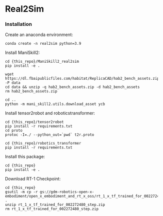 # Real2Sim

### Installation

Create an anaconda environment: 
```
conda create -n real2sim python=3.9
```

Install ManiSkill2:
```
cd {this_repo}/ManiSkill2_real2sim
pip install -e .

wget https://dl.fbaipublicfiles.com/habitat/ReplicaCAD/hab2_bench_assets.zip -P data
cd data && unzip -q hab2_bench_assets.zip -d hab2_bench_assets
rm hab2_bench_assets.zip

cd ..
python -m mani_skill2.utils.download_asset ycb
```

Install tensor2robot and roboticstransformer:
```
cd {this_repo}/tensor2robot
pip install -r requirements.txt
cd proto
protoc -I=./ --python_out=`pwd` t2r.proto

cd {this_repo}/robotics_transformer
pip install -r requirements.txt
```

Install this package:
```
cd {this_repo}
pip install -e .
```

Download RT-1 Checkpoint:
```
cd {this_repo}
gsutil -m cp -r gs://gdm-robotics-open-x-embodiment/open_x_embodiment_and_rt_x_oss/rt_1_x_tf_trained_for_002272480_step.zip .
unzip rt_1_x_tf_trained_for_002272480_step.zip
rm rt_1_x_tf_trained_for_002272480_step.zip
```
